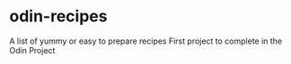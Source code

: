 # odin-recipes
A list of yummy or easy to prepare recipes
First project to complete in the Odin Project